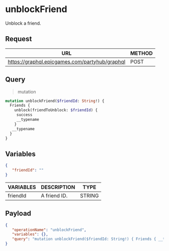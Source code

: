 # unblockFriend

Unblock a friend.

## Request
| URL | METHOD |
| - | - |
| https://graphql.epicgames.com/partyhub/graphql | POST |

## Query
> mutation
```graphql
mutation unblockFriend($friendId: String!) {
  Friends {
    unblock(friendToUnblock: $friendId) {
     success
     __typename
    }
   __typename
  }
}
```

## Variables
```json
{
   "friendId": ""
}
```
| VARIABLES | DESCRIPTION | TYPE |
| - | - | - |
| friendId | A friend ID. | STRING |

## Payload
```json
{
   "operationName": "unblockFriend",
   "variables": {},
   "query": "mutation unblockFriend($friendId: String!) { Friends { __typename unblock(friendToUnblock: $friendId) { __typename success } } }"
}
```